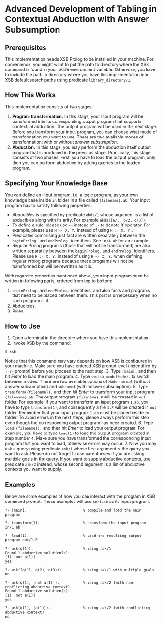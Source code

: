 # Advanced Development of Tabling in Contextual Abduction with Answer Subsumption

## Prerequisites
This implementation needs XSB Prolog to be installed in your machine. For convenience, you might want to put the path to directory where the XSB command is found in your `$PATH` environment variable. Otherwise, you have to include the path to directory where you have this implementation into XSB default search paths using predicate `library_directory/1`.

## How This Works
This implementation consists of two stages:
1. **Program transformation.** In this stage, your input program will be transformed into its corresponding output program that supports contextual abduction. The output program will be used in the next stage. Before you transform your input program, you can choose what mode of transformation you want to use. There are two available modes of transformation: with or without *answer subsumption*.
2. **Abduction.** In this stage, you may perform the abduction itself output program that is produced in the previous stage. Practically, this stage consists of two phases. First, you have to load the output program, only then you can perform abduction by asking queries to the loaded program.
 
## Specifying Your Knowledge Base
You can define an input program, i.e. a logic program, as your own knowledge base inside `in` folder in a file called `{filename}.ab`. Your input program has to satisfy following properties:
* *Abducibles* is specified by predicate `abds/1` whose argument is a list of abducibles along with its arity. For example `abds([a/1, b/2, c/3])`.
* To define a rule, please use `<-` instead of `:-` to denote *if* operator. For example, please use `H <- X, Y.` instead of using `H :- X, Y.`.
* Predicates comprising just fact are written separately between the `beginProlog.` and `endProlog.` identifiers. See `in/4.ab` for an example.
* Regular Prolog programs (those that will not be transformed) are also written separately between the `beginProlog.` and `endProlog.` identifiers. Please use `H :- X, Y.` instead of using `H <- X, Y.` when defining regular Prolog programs because these programs will not be transformed but will be rewritten as it is.

With regard to properties mentioned above, your input program must be written in following parts, ordered from top to bottom:
1. `beginProlog.` and `endProlog.` identifiers, and also facts and programs that need to be placed between them. This part is unnecessary when no such program in it.
2. Abducibles.
3. Rules.

## How to Use
1. Open a terminal in the directory where you have this implementation.
2. Invoke XSB by the command:
```
$ xsb
```
Notice that this command may vary depends on how XSB is configured in your machine. Make sure you have entered XSB prompt level (indentified by `| ?-` prompt) before you proceed to the next step.
3. Type `[main].` and then hit *Enter* to load the main program.
4. Type `switch_mode(Mode).` to switch between modes. There are two available options of `Mode`: `normal` (without answer subsumption) and `subsumed` (with answer subsumption).
5. Type `transform({filename}).` and then hit *Enter* to transform your input program `{filename}.ab`.  The output program `{filename}.P` will be created in `out` folder. For example, if you want to transform an input program `1.ab`, you have to type `transform(1)`, and consequently a file `1.P` will be created in `out` folder. Remember that your input program `1.ab` must be placed inside `in` folder. To avoid errors in the next steps, please always perform this step even though the corresponding output program has been created. 
6. Type `load({filename}).` and then hit *Enter* to load your output program.  For example, you have to type `load(1)`  to load the output program created in step number `4`. Make sure you have transformed the corresponding input program that you want to load, otherwise errors may occur.
7. Now you may ask a query using predicate `ask/1` whose first argument is the query you want to ask. Please do not forget to use parentheses if you are asking multiple goals in the query. If you want to supply abductive contexts, use predicate `ask/2` instead, whose second argument is a list of abductive contexts you want to supply.

## Examples
Below are some examples of how you can interact with the program in XSB command prompt. These examples will use `in/1.ab` as its input program.

    ?- [main].                          % compile and load the main program
    
    ?- transform(1).                    % transform the input program in/1.ab
    
    ?- load(1).                         % load the resulting output program out/1.P
    
    ?- ask(q(1)).                       % using ask/1
    Found 1 abductive solution(s): 
    (1) [not a(1)]
    yes
    
    ?- ask((q(1), q(2), q(3))).         % using ask/1 with multiple goals
    no
    
    ?- ask(q(1), [not a(1)]).           % using ask/2 (with non-conflicting abductive context)
    Found 1 abductive solution(s): 
    (1) [not a(1)]
    yes
    
    ?- ask(q(1), [a(1)]).               % using ask/2 (with conflicting abductive context)
    no
    

